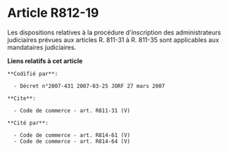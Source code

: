 # Article R812-19

Les dispositions relatives à la procédure d'inscription des administrateurs judiciaires prévues aux articles R. 811-31 à R.
811-35 sont applicables aux mandataires judiciaires.

**Liens relatifs à cet article**

	**Codifié par**:

	  - Décret n°2007-431 2007-03-25 JORF 27 mars 2007

	**Cite**:

	  - Code de commerce - art. R811-31 (V)

	**Cité par**:

	  - Code de commerce - art. R814-61 (V)
	  - Code de commerce - art. R814-64 (V)
